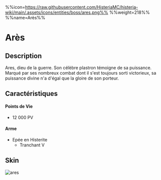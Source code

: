 %%icon=https://raw.githubusercontent.com/HisteriaMC/histeria-wiki/main/.assets/icons/entities/boss/ares.png%%
%%weight=218%%
%%name=Arès%%
# Arès

## Description 
Ares, dieu de la guerre. Son célèbre plastron témoigne de sa puissance. Marqué par ses nombreux combat dont il s'est toujours sorti victorieux, sa puissance divine n'a d'égal que la gloire de son porteur.

## Caractéristiques

#### __Points de Vie__
+ 12 000 PV

#### __Arme__
+ Epée en Histerite 
  - Tranchant V
  
## Skin
![ares](https://raw.githubusercontent.com/HisteriaMC/histeria-wiki/main/.assets/entities/boss/ares.png)


